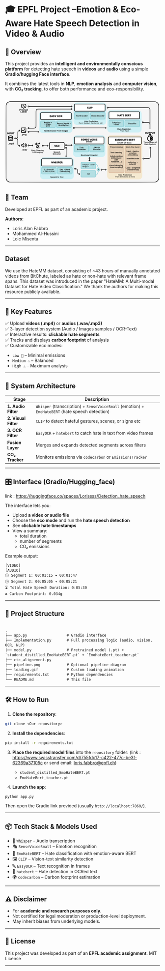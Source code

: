 
# 🎓 EPFL Project –Emotion & Eco- Aware Hate Speech Detection in Video & Audio

## 🔎 Overview

This project provides an **intelligent and environmentally conscious platform** for detecting hate speech in **videos** and **audio** using a simple **Gradio/hugging Face interface**.

It combines the latest tools in **NLP**, **emotion analysis** and **computer vision**, with **CO₂ tracking**, to offer both performance and eco-responsibility.

![Pipeline Overview](pipeline.png)
---

## 👥 Team

Developed at EPFL as part of an academic project.

**Authors:**
- Loris Alan Fabbro  
- Mohammed Al-Hussini  
- Loic Misenta  

---
## Dataset

We use the HateMM dataset, consisting of ~43 hours of manually annotated videos from BitChute, labeled as hate or non-hate with relevant frame spans.
This dataset was introduced in the paper "HateMM: A Multi-modal Dataset for Hate Video Classification."
We thank the authors for making this resource publicly available.

---

## 🚀 Key Features

✅ Upload **videos (.mp4)** or **audios (.wav/.mp3)**  
✅ 3-layer detection system (Audio / Images samples / OCR-Text)  
✅ Interactive results: **clickable hate segments**  
✅ Tracks and displays **carbon footprint** of analysis  
✅ Customizable eco modes:
- `Low 🌱` – Minimal emissions  
- `Medium ♨️` – Balanced  
- `High ⚠️` – Maximum analysis  

---

## 🧠 System Architecture

| Stage              | Description                                                              |
|-------------------|--------------------------------------------------------------------------|
| **1. Audio Filter**   | `Whisper` (transcription) + `SenseVoiceSmall` (emotion) + `EmoHateBERT` (hate speech detection) |
| **2. Visual Filter**  | `CLIP` to detect hateful gestures, scenes, or signs etc                  |
| **3. OCR Filter**     | `EasyOCR` + `hatebert` to catch hate in text from video frames       |
| **Fusion Layer**      | Merges and expands detected segments across filters                   |
| **CO₂ Tracker**       | Monitors emissions via `codecarbon` or `EmissionsTracker`             |

---

## 🎛️ Interface (Gradio/Hugging_face)
link : https://huggingface.co/spaces/Lorissss/Detection_hate_speech

The interface lets you:
- Upload **a video or audio file**
- Choose the **eco mode** and run the **hate speech detection**
- See **clickable hate timestamps**
- View a summary:
  - total duration
  - number of segments
  - CO₂ emissions

Example output:
```
[VIDEO]
[AUDIO]
🕑 Segment 1: 00:01:15 ➔ 00:01:47
🕑 Segment 2: 00:05:05 ➔ 00:05:21
⏳ Total Hate Speech Duration: 0:05:30
♻️ Carbon Footprint: 0.034g

```

---

## 📁 Project Structure

```

.
├── app.py                  # Gradio interface
├── Implementation.py       # Full processing logic (audio, vision, OCR, NLP)
├── model.py                # Pretrained model (.pt) + `student_distilled_EmoHateBERT.pt` + `EmoHateBert_teacher.pt`
├── ctc_alignement.py 
├── pipeline.png            # Optional pipeline diagram
├── loading.gif             # Custom loading animation
├── requirements.txt        # Python dependencies
└── README.md               # This file

````

---

## 🛠️ How to Run

1. **Clone the repository**:

```bash
git clone <Our repository>

````

2. **Install the dependencies**:

```bash
pip install -r requirements.txt
```

3. **Place the required model files** into the `repository` folder:
(link : https://www.swisstransfer.com/d/755fdc17-c422-477c-be3f-62369a37105c or send email: loris.fabbro@epfl.ch)
   * `student_distilled_EmoHateBERT.pt`
   * `EmoHateBert_teacher.pt`

5. **Launch the app**:

```bash
python app.py
```

Then open the Gradio link provided (usually `http://localhost:7860/`).

---

## 📦 Tech Stack & Models Used

* 🤖 `Whisper` – Audio transcription
* 🎭 `SenseVoiceSmall` – Emotion recognition
* 🧠 `EmoHateBERT` – Hate classification with emotion-aware BERT
* 🖼️ `CLIP` – Vision-text similarity detection
* 🔤 `EasyOCR` – Text recognition in frames
* 🧾 `hatebert` – Hate detection in OCRed text
* 🌍 `codecarbon` – Carbon footprint estimation

---

## ⚠️ Disclaimer

* For **academic and research purposes only**.
* Not certified for legal moderation or production-level deployment.
* May inherit biases from underlying models.

---

## 📜 License

This project was developed as part of an **EPFL academic assignment**.
MIT License

---

